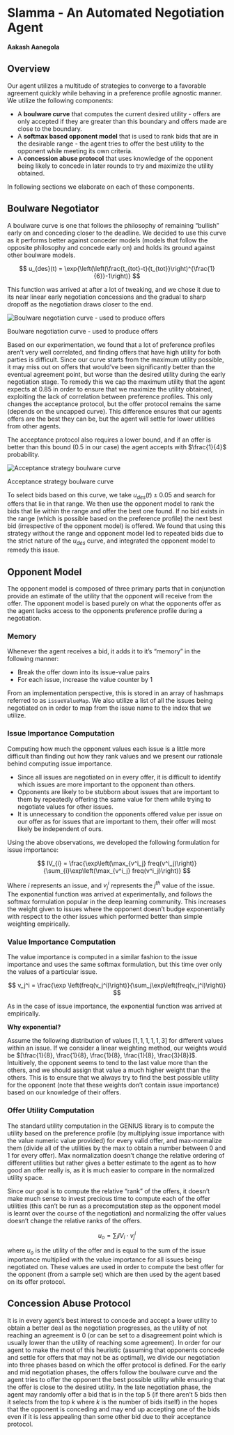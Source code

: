 # Slamma - An Automated Negotiation Agent

**Aakash Aanegola**

## Overview

Our agent utilizes a multitude of strategies to converge to a favorable agreement quickly while behaving in a preference profile agnostic manner. We utilize the following components: 

- A **boulware curve** that computes the current desired utility - offers are only accepted if they are greater than this boundary and offers made are close to the boundary.
- A **softmax based opponent model** that is used to rank bids that are in the desirable range - the agent tries to offer the best utility to the opponent while meeting its own criteria.
- A **concession abuse protocol** that uses knowledge of the opponent being likely to concede in later rounds to try and maximize the utility obtained.

In following sections we elaborate on each of these components. 

## Boulware Negotiator

A boulware curve is one that follows the philosophy of remaining “bullish” early on and conceding closer to the deadline. We decided to use this curve as it performs better against conceder models (models that follow the opposite philosophy and concede early on) and holds its ground against other boulware models. 

$$
u_{des}(t) = \exp{\left(\left(\frac{t_{tot}-t}{t_{tot}}\right)^{\frac{1}{6}}-1\right)}
$$

This function was arrived at after a lot of tweaking, and we chose it due to its near linear early negotiation concessions and the gradual to sharp dropoff as the negotiation draws closer to the end. 

![Boulware negotiation curve - used to produce offers](img/offer_protocol.png)

Boulware negotiation curve - used to produce offers

Based on our experimentation, we found that a lot of preference profiles aren’t very well correlated, and finding offers that have high utility for both parties is difficult. Since our curve starts from the maximum utility possible, it may miss out on offers that would’ve been significantly better than the eventual agreement point, but worse than the desired utility during the early negotiation stage. To remedy this we cap the maximum utility that the agent expects at 0.85 in order to ensure that we maximize the utility obtained, exploiting the lack of correlation between preference profiles. This only changes the acceptance protocol, but the offer protocol remains the same (depends on the uncapped curve). This difference ensures that our agents offers are the best they can be, but the agent will settle for lower utilities from other agents. 

The acceptance protocol also requires a lower bound, and if an offer is better than this bound ($0.5$ in our case) the agent accepts with $\frac{1}{4}$ probability. 

![Acceptance strategy boulware curve](img/acceptance_protocol.png)

Acceptance strategy boulware curve

To select bids based on this curve, we take $u_{des}(t) \pm 0.05$ and search for offers that lie in that range. We then use the opponent model to rank the bids that lie within the range and offer the best one found. If no bid exists in the range (which is possible based on the preference profile) the next best bid (irrespective of the opponent model) is offered. We found that using this strategy without the range and opponent model led to repeated bids due to the strict nature of the $u_{des}$ curve, and integrated the opponent model to remedy this issue.

## Opponent Model

The opponent model is composed of three primary parts that in conjunction provide an estimate of the utility that the opponent will receive from the offer. The opponent model is based purely on what the opponents offer as the agent lacks access to the opponents preference profile during a negotiation. 

### Memory

Whenever the agent receives a bid, it adds it to it’s “memory” in the following manner: 

- Break the offer down into its issue-value pairs
- For each issue, increase the value counter by 1

From an implementation perspective, this is stored in an array of hashmaps referred to as `issueValueMap`. We also utilize a list of all the issues being negotiated on in order to map from the issue name to the index that we utilize. 

### Issue Importance Computation

Computing how much the opponent values each issue is a little more difficult than finding out how they rank values and we present our rationale behind computing issue importance. 

- Since all issues are negotiated on in every offer, it is difficult to identify which issues are more important to the opponent than others.
- Opponents are likely to be stubborn about issues that are important to them by repeatedly offering the same value for them while trying to negotiate values for other issues.
- It is unnecessary to condition the opponents offered value per issue on our offer as for issues that are important to them, their offer will most likely be independent of ours.

Using the above observations, we developed the following formulation for issue importance: 

$$
IV_{i} = \frac{\exp\left(\max_{v^i_j} freq(v^i_j)\right)}{\sum_{i}\exp\left(\max_{v^i_j} freq(v^i_j)\right)}
$$

Where $i$ represents an issue, and $v^i_j$ represents the $j^{th}$ value of the issue. The exponential function was arrived at experimentally, and follows the softmax formulation popular in the deep learning community. This increases the weight given to issues where the opponent doesn’t budge exponentially with respect to the other issues which performed better than simple weighting empirically. 

### Value Importance Computation

The value importance is computed in a similar fashion to the issue importance and uses the same softmax formulation, but this time over only the values of a particular issue. 

$$
v_j^i = \frac{\exp \left(freq(v_j^i)\right)}{\sum_j\exp\left(freq(v_j^i)\right)}
$$

As in the case of issue importance, the exponential function was arrived at empirically. 

**********************************Why exponential?**********************************

Assume the following distribution of values $[1, 1, 1, 1, 1, 3]$ for different values within an issue. If we consider a linear weighting method, our weights would be $[\frac{1}{8}, \frac{1}{8}, \frac{1}{8}, \frac{1}{8}, \frac{3}{8}]$. Intuitively, the opponent seems to tend to the last value more than the others, and we should assign that value a much higher weight than the others. This is to ensure that we always try to find the best possible utility for the opponent (note that these weights don’t contain issue importance) based on our knowledge of their offers. 

### Offer Utility Computation

The standard utility computation in the GENIUS library is to compute the utility based on the preference profile (by multiplying issue importance with the value numeric value provided) for every valid offer, and max-normalize them (divide all of the utilities by the max to obtain a number between 0 and 1 for every offer). Max normalization doesn’t change the relative ordering of different utilities but rather gives a better estimate to the agent as to how good an offer really is, as it is much easier to compare in the normalized utility space. 

Since our goal is to compute the relative “rank” of the offers, it doesn’t make much sense to invest precious time to compute each of the offer utilities (this can’t be run as a precomputation step as the opponent model is learnt over the course of the negotiation) and normalizing the offer values doesn’t change the relative ranks of the offers. 

$$
u_o = \sum_i IV_i \cdot v_j^i
$$

where $u_o$ is the utility of the offer and is equal to the sum of the issue importance multiplied with the value importance for all issues being negotiated on. These values are used in order to compute the best offer for the opponent (from a sample set) which are then used by the agent based on its offer protocol. 

## Concession Abuse Protocol

It is in every agent’s best interest to concede and accept a lower utility to obtain a better deal as the negotiation progresses, as the utility of not reaching an agreement is $0$ (or can be set to a disagreement point which is usually lower than the utility of reaching some agreement). In order for our agent to make the most of this heuristic (assuming that opponents concede and settle for offers that may not be as optimal), we divide our negotiation into three phases based on which the offer protocol is defined. For the early and mid negotiation phases, the offers follow the boulware curve and the agent tries to offer the opponent the best possible utility while ensuring that the offer is close to the desired utility. In the late negotiation phase, the agent may randomly offer a bid that is in the top $5$ (if there aren’t $5$ bids then it selects from the top $k$ where $k$ is the number of bids itself) in the hopes that the opponent is conceding and may end up accepting one of the bids even if it is less appealing than some other bid due to their acceptance protocol.